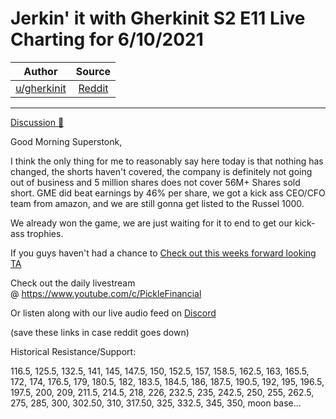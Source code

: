 Jerkin' it with Gherkinit S2 E11 Live Charting for 6/10/2021
============================================================

| Author       | Source       | 
| :-------------: |:-------------:|
|  [u/gherkinit](https://www.reddit.com/user/gherkinit/) | [Reddit](https://www.reddit.com/r/Superstonk/comments/nwmxbk/jerkin_it_with_gherkinit_s2_e11_live_charting_for/) | 

---

[Discussion 🦍](https://www.reddit.com/r/Superstonk/search?q=flair_name%3A%22Discussion%20%F0%9F%A6%8D%22&restrict_sr=1)

Good Morning Superstonk,

I think the only thing for me to reasonably say here today is that nothing has changed, the shorts haven't covered, the company is definitely not going out of business and 5 million shares does not cover 56M+ Shares sold short. GME did beat earnings by 46% per share, we got a kick ass CEO/CFO team from amazon, and we are still gonna get listed to the Russel 1000.

We already won the game, we are just waiting for it to end to get our kick-ass trophies.

If you guys haven't had a chance to [Check out this weeks forward looking TA](https://www.reddit.com/r/Superstonk/comments/ntsm5a/jerkin_it_with_gherkinit_forward_looking_ta_for/)

Check out the daily livestream @ <https://www.youtube.com/c/PickleFinancial>

Or listen along with our live audio feed on [Discord](https://discord.gg/HbqnUVsSrH)

(save these links in case reddit goes down)

Historical Resistance/Support:

116.5, 125.5, 132.5, 141, 145, 147.5, 150, 152.5, 157, 158.5, 162.5, 163, 165.5, 172, 174, 176.5, 179, 180.5, 182, 183.5, 184.5, 186, 187.5, 190.5, 192, 195, 196.5, 197.5, 200, 209, 211.5, 214.5, 218, 226, 232.5, 235, 242.5, 250, 255, 262.5, 275, 285, 300, 302.50, 310, 317.50, 325, 332.5, 345, 350, moon base...
